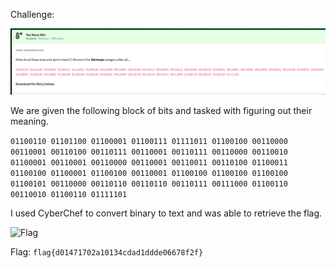 Challenge:

![Challenge](images/1.challenge.PNG)

We are given the following block of bits and tasked with figuring out their meaning.

```01100110 01101100 01100001 01100111 01111011 01100100 00110000 00110001 00110100 00110111 00110001 00110111 00110000 00110010 01100001 00110001 00110000 00110001 00110011 00110100 01100011 01100100 01100001 01100100 00110001 01100100 01100100 01100100 01100101 00110000 00110110 00110110 00110111 00111000 01100110 00110010 01100110 01111101```

I used CyberChef to convert binary to text and was able to retrieve the flag.

![Flag](images/2.flag.PNG)

Flag: ```flag{d01471702a10134cdad1ddde06678f2f}```